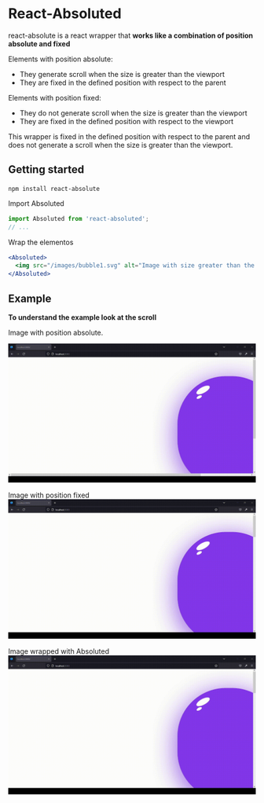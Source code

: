 # React-Absoluted

react-absolute is a react wrapper that **works like a combination of position absolute and fixed**

Elements with position absolute:
- They generate scroll when the size is greater than the viewport
- They are fixed in the defined position with respect to the parent

Elements with position fixed:
- They do not generate scroll when the size is greater than the viewport
- They are fixed in the defined position with respect to the viewport

This wrapper is fixed in the defined position with respect to the parent and does not generate a scroll when the size is greater than the viewport.

## Getting started

```shell
npm install react-absolute
```

Import Absoluted

```jsx
import Absoluted from 'react-absoluted';
// ...
```

Wrap the elementos
```jsx
<Absoluted>
  <img src="/images/bubble1.svg" alt="Image with size greater than the viewport"/>
</Absoluted>
```
## Example
**To understand the example look at the scroll**

Image with position absolute.

![Bubble 1](https://github.com/ccencisoj/react-absoluted/blob/main/docs/images/bubble1.gif)

Image with position fixed
![Bubble 2](https://github.com/ccencisoj/react-absoluted/blob/main/docs/images/bubble2.gif)

Image wrapped with Absoluted
!["Bubble 3"](https://github.com/ccencisoj/react-absoluted/blob/main/docs/images/bubble3.gif)

